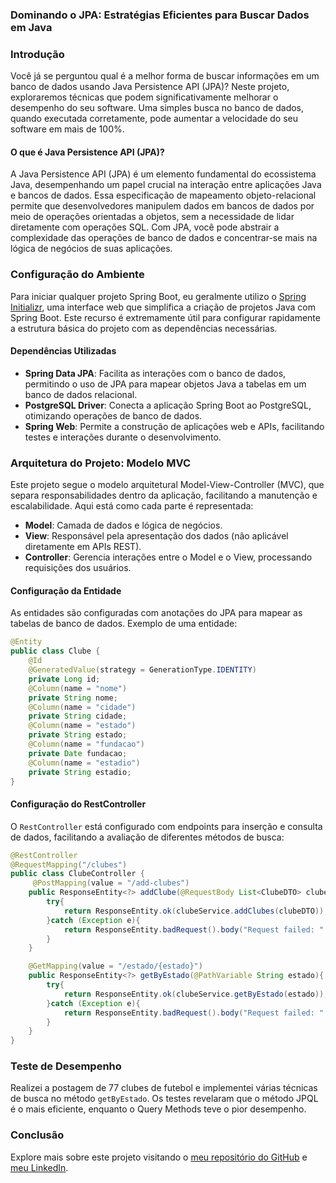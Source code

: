 ### Dominando o JPA: Estratégias Eficientes para Buscar Dados em Java

### Introdução
Você já se perguntou qual é a melhor forma de buscar informações em um banco de dados usando Java Persistence API (JPA)? Neste projeto, exploraremos técnicas que podem significativamente melhorar o desempenho do seu software. Uma simples busca no banco de dados, quando executada corretamente, pode aumentar a velocidade do seu software em mais de 100%.

#### O que é Java Persistence API (JPA)?
A Java Persistence API (JPA) é um elemento fundamental do ecossistema Java, desempenhando um papel crucial na interação entre aplicações Java e bancos de dados. Essa especificação de mapeamento objeto-relacional permite que desenvolvedores manipulem dados em bancos de dados por meio de operações orientadas a objetos, sem a necessidade de lidar diretamente com operações SQL. Com JPA, você pode abstrair a complexidade das operações de banco de dados e concentrar-se mais na lógica de negócios de suas aplicações.

### Configuração do Ambiente

Para iniciar qualquer projeto Spring Boot, eu geralmente utilizo o [Spring Initializr](https://start.spring.io/), uma interface web que simplifica a criação de projetos Java com Spring Boot. Este recurso é extremamente útil para configurar rapidamente a estrutura básica do projeto com as dependências necessárias.

#### Dependências Utilizadas
- **Spring Data JPA**: Facilita as interações com o banco de dados, permitindo o uso de JPA para mapear objetos Java a tabelas em um banco de dados relacional.
- **PostgreSQL Driver**: Conecta a aplicação Spring Boot ao PostgreSQL, otimizando operações de banco de dados.
- **Spring Web**: Permite a construção de aplicações web e APIs, facilitando testes e interações durante o desenvolvimento.

### Arquitetura do Projeto: Modelo MVC
Este projeto segue o modelo arquitetural Model-View-Controller (MVC), que separa responsabilidades dentro da aplicação, facilitando a manutenção e escalabilidade. Aqui está como cada parte é representada:

- **Model**: Camada de dados e lógica de negócios.
- **View**: Responsável pela apresentação dos dados (não aplicável diretamente em APIs REST).
- **Controller**: Gerencia interações entre o Model e o View, processando requisições dos usuários.

#### Configuração da Entidade
As entidades são configuradas com anotações do JPA para mapear as tabelas de banco de dados. Exemplo de uma entidade:

```java
@Entity
public class Clube {
    @Id
    @GeneratedValue(strategy = GenerationType.IDENTITY)
    private Long id;
    @Column(name = "nome")
    private String nome;
    @Column(name = "cidade")
    private String cidade;
    @Column(name = "estado")
    private String estado;
    @Column(name = "fundacao")
    private Date fundacao;
    @Column(name = "estadio")
    private String estadio;
}
```

#### Configuração do RestController
O `RestController` está configurado com endpoints para inserção e consulta de dados, facilitando a avaliação de diferentes métodos de busca:

```java
@RestController
@RequestMapping("/clubes")
public class ClubeController {
     @PostMapping(value = "/add-clubes")
    public ResponseEntity<?> addClube(@RequestBody List<ClubeDTO> clubeDTO){
        try{
            return ResponseEntity.ok(clubeService.addClubes(clubeDTO));
        }catch (Exception e){
            return ResponseEntity.badRequest().body("Request failed: " + e.getMessage());
        }
    }

    @GetMapping(value = "/estado/{estado}")
    public ResponseEntity<?> getByEstado(@PathVariable String estado){
        try{
            return ResponseEntity.ok(clubeService.getByEstado(estado));
        }catch (Exception e){
            return ResponseEntity.badRequest().body("Request failed: " + e.getMessage());
        }
    }
} 
```

### Teste de Desempenho
Realizei a postagem de 77 clubes de futebol e implementei várias técnicas de busca no método `getByEstado`. Os testes revelaram que o método JPQL é o mais eficiente, enquanto o Query Methods teve o pior desempenho.

### Conclusão
Explore mais sobre este projeto visitando o [meu repositório do GitHub](https://github.com/viMoraes10) e [meu LinkedIn](https://www.linkedin.com/in/v1moraes/). 

 
